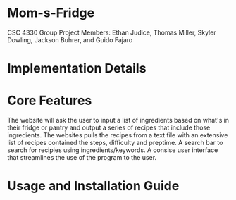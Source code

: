 # Mom-s-Fridge
CSC 4330 Group Project
Members:
Ethan Judice,
Thomas Miller,
Skyler Dowling,
Jackson Buhrer,
and Guido Fajaro


# Implementation Details


# Core Features
The website will ask the user to input a list of ingredients based on what's in their fridge or pantry and output a series of recipes that include those ingredients.
The websites pulls the recipes from a text file with an extensive list of recipes contained the steps, difficulty and preptime.
A search bar to search for recipies using ingredients/keywords.
A consise user interface that streamlines the use of the program to the user.

# Usage and Installation Guide
